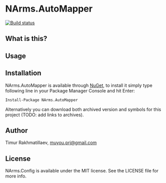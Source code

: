 ﻿# NArms.AutoMapper

[![Build status](https://ci.appveyor.com/api/projects/status/fq9fva6mqtdhhyqx)](https://ci.appveyor.com/project/Eskat0n/narms-automapper)

## What is this?

## Usage

## Installation

NArms.AutoMapper is available through [NuGet](http://www.nuget.org/packages/NArms.AutoMapper), to install it simply type following line in your Package Manager Console and hit Enter:

    Install-Package NArms.AutoMapper

Alternatively you can download both archived version and symbols for this project (TODO: add links to archives).

## Author

Timur Rakhmatillaev, muyou.prj@gmail.com

## License

NArms.Config is available under the MIT license. See the LICENSE file for more info.